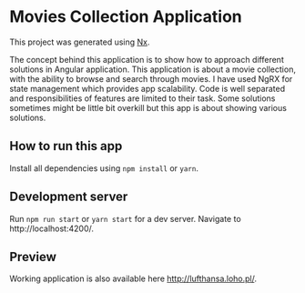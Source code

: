# Movies Collection Application

This project was generated using [Nx](https://nx.dev).

The concept behind this application is to show how to approach different solutions in Angular application. This
application is about a movie collection, with the ability to browse and search through movies. I have used NgRX for
state management which provides app scalability. Code is well separated and responsibilities of features are limited to
their task. Some solutions sometimes might be little bit overkill but this app is about showing various solutions.

## How to run this app

Install all dependencies using `npm install` or `yarn`.

## Development server

Run `npm run start` or `yarn start` for a dev server. Navigate to http://localhost:4200/.

## Preview

Working application is also available here http://lufthansa.loho.pl/.
